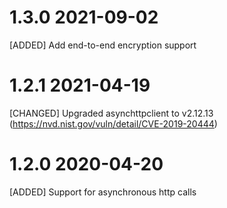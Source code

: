 # 1.3.0 2021-09-02

[ADDED] Add end-to-end encryption support

# 1.2.1 2021-04-19

[CHANGED] Upgraded asynchttpclient to v2.12.13 (https://nvd.nist.gov/vuln/detail/CVE-2019-20444)

# 1.2.0 2020-04-20

[ADDED] Support for asynchronous http calls
